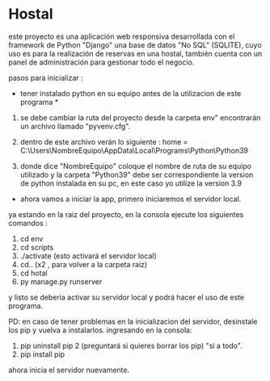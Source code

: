 # Hostal

este proyecto es una aplicación web responsiva desarrollada con el framework de Python "Django" una base de datos "No SQL" (SQLITE), cuyo uso es para la realización de reservas en una hostal, también cuenta con un panel de administración para gestionar todo el negocio.

pasos para inicializar :

* tener instalado python en su equipo antes de la utilizacion de este programa *

1) se debe cambiar la ruta del proyecto desde la carpeta env" encontrarán un archivo llamado "pyvenv.cfg".

2) dentro de este archivo verán lo siguiente : home = C:\Users\NombreEquipo\AppData\Local\Programs\Python\Python39

3) donde dice "NombreEquipo" coloque el nombre de ruta de su equipo utilizado y la carpeta "Python39" debe ser correspondiente la version de python instalada en su pc,
en este caso yo utilize la version 3.9 


- ahora vamos a iniciar la app, primero iniciaremos el servidor local.

ya estando en la raiz del proyecto, en la consola ejecute los siguientes comandos :

1. cd env 
2. cd scripts
3. ./activate (esto activará el servidor local)
4. cd.. (x2 , para volver a la carpeta raiz)
5. cd hotal
6. py manage.py runserver

y listo se deberia activar su servidor local y podrá hacer el uso de este programa.

PD: en caso de tener problemas en la inicializacion del servidor, desinstale los pip y vuelva a instalarlos.
ingresando en la consola:

1. pip uninstall pip
2  (preguntará si quieres borrar los pip) "si a todo".
3. pip install pip

ahora inicia el servidor nuevamente.
